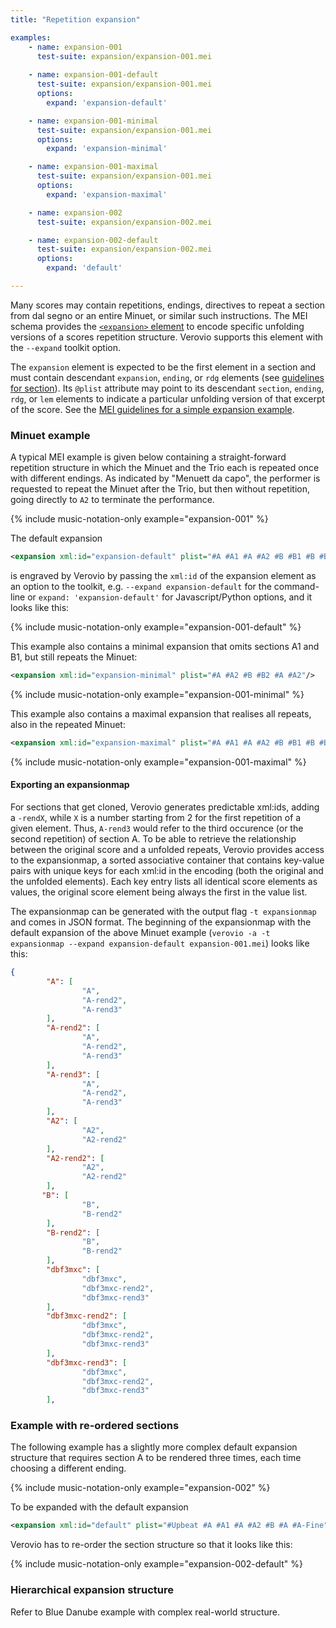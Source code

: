 ```yaml
---
title: "Repetition expansion"

examples:
    - name: expansion-001
      test-suite: expansion/expansion-001.mei
     
    - name: expansion-001-default
      test-suite: expansion/expansion-001.mei
      options:
        expand: 'expansion-default'

    - name: expansion-001-minimal
      test-suite: expansion/expansion-001.mei
      options:
        expand: 'expansion-minimal'

    - name: expansion-001-maximal
      test-suite: expansion/expansion-001.mei
      options:
        expand: 'expansion-maximal'

    - name: expansion-002
      test-suite: expansion/expansion-002.mei

    - name: expansion-002-default
      test-suite: expansion/expansion-002.mei
      options:
        expand: 'default'

---
```


Many scores may contain repetitions, endings, directives to repeat a section from dal segno or an entire Minuet, or similar such instructions. The MEI schema provides the [`<expansion>` element](https://music-encoding.org/guidelines/v5/elements/expansion) to encode specific unfolding versions of a scores repetition structure. Verovio supports this element with the `--expand` toolkit option. 

The `expansion` element is expected to be the first element in a section and must contain descendant `expansion`, `ending`, or `rdg` elements (see [guidelines for section](https://music-encoding.org/guidelines/v5/elements/section)). Its `@plist` attribute may point to its descendant `section`, `ending`, `rdg`, or `lem` elements to indicate a particular unfolding version of that excerpt of the score. See the [MEI guidelines for a simple expansion example](https://music-encoding.org/guidelines/v5/content/shared.html#sharedMdivContent).

### Minuet example

A typical MEI example is given below containing a straight-forward repetition structure in which the Minuet and the Trio each is repeated once with different endings. As indicated by "Menuett da capo", the performer is requested to repeat the Minuet after the Trio, but then without repetition, going directly to `A2` to terminate the performance.

{% include music-notation-only example="expansion-001" %}

The default expansion  
```xml
<expansion xml:id="expansion-default" plist="#A #A1 #A #A2 #B #B1 #B #B2 #A #A2"/>
``` 
is engraved by Verovio by passing the `xml:id` of the expansion element as an option to the toolkit, e.g. `--expand expansion-default` for the command-line or `expand: 'expansion-default'` for Javascript/Python options, and it looks like this:

{% include music-notation-only example="expansion-001-default" %}

This example also contains a minimal expansion that omits sections A1 and B1, but still repeats the Minuet:
```xml
<expansion xml:id="expansion-minimal" plist="#A #A2 #B #B2 #A #A2"/>
```

{% include music-notation-only example="expansion-001-minimal" %}

This example also contains a maximal expansion that realises all repeats, also in the repeated Minuet:
```xml
<expansion xml:id="expansion-maximal" plist="#A #A1 #A #A2 #B #B1 #B #B2 #A #A1 #A #A2"/>
```

{% include music-notation-only example="expansion-001-maximal" %}


#### Exporting an expansionmap

For sections that get cloned, Verovio generates predictable xml:ids, adding a `-rendX`, while `X` is a number starting from 2 for the first repetition of a given element. Thus, `A-rend3` would refer to the third occurence (or the second repetition) of section A. To be able to retrieve the relationship between the original score and a unfolded repeats, Verovio provides access to the expansionmap, a sorted associative container that contains key-value pairs with unique keys for each xml:id in the encoding (both the original and the unfolded elements). Each key entry lists all identical score elements as values, the original score element being always the first in the value list. 

The expansionmap can be generated with the output flag `-t expansionmap` and comes in JSON format. The beginning of the expansionmap with the default expansion of the above Minuet example (`verovio -a -t expansionmap --expand expansion-default expansion-001.mei`) looks like this:

```json
{
        "A": [
                "A",
                "A-rend2",
                "A-rend3" 
        ],
        "A-rend2": [
                "A",
                "A-rend2",
                "A-rend3" 
        ],
        "A-rend3": [
                "A",
                "A-rend2",
                "A-rend3" 
        ],
        "A2": [
                "A2",
                "A2-rend2" 
        ],
        "A2-rend2": [
                "A2",
                "A2-rend2" 
        ],
       "B": [
                "B",
                "B-rend2" 
        ],
        "B-rend2": [
                "B",
                "B-rend2" 
        ],
        "dbf3mxc": [
                "dbf3mxc",
                "dbf3mxc-rend2",
                "dbf3mxc-rend3" 
        ],
        "dbf3mxc-rend2": [
                "dbf3mxc",
                "dbf3mxc-rend2",
                "dbf3mxc-rend3" 
        ],
        "dbf3mxc-rend3": [
                "dbf3mxc",
                "dbf3mxc-rend2",
                "dbf3mxc-rend3" 
        ],
```

### Example with re-ordered sections

The following example has a slightly more complex default expansion structure that requires section A to be rendered three times, each time choosing a different ending.

{% include music-notation-only example="expansion-002" %}

To be expanded with the default expansion
```xml
<expansion xml:id="default" plist="#Upbeat #A #A1 #A #A2 #B #A #A-Fine"/>
```
Verovio has to re-order the section structure so that it looks like this: 

{% include music-notation-only example="expansion-002-default" %}



### Hierarchical expansion structure

Refer to Blue Danube example with complex real-world structure.
